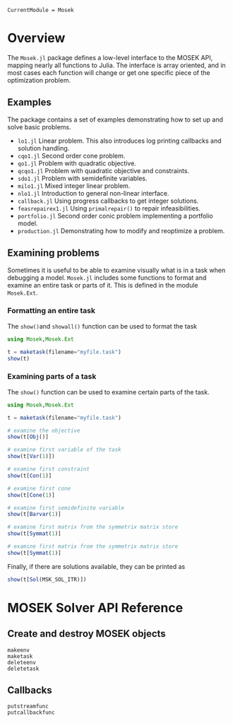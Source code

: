 ```@meta
CurrentModule = Mosek
```

# Overview

The `Mosek.jl` package defines a low-level interface to the MOSEK API,
mapping nearly all functions to Julia. The interface is array
oriented, and in most cases each function will change or get one
specific piece of the optimization problem.

## Examples

The package contains a set of examples demonstrating how to set up and
solve basic problems.

- `lo1.jl` Linear problem. This also introduces log printing callbacks and solution handling.
- `cqo1.jl` Second order cone problem.
- `qo1.jl` Problem with quadratic objective.
- `qcqo1.jl` Problem with quadratic objective and constraints.
- `sdo1.jl` Problem with semidefinite variables.
- `milo1.jl` Mixed integer linear problem.
- `nlo1.jl` Introduction to general non-linear interface.
- `callback.jl` Using progress callbacks to get integer solutions.
- `feasrepairex1.jl` Using `primalrepair()` to repair infeasibilities.
- `portfolio.jl` Second order conic problem implementing a portfolio model.
- `production.jl` Demonstrating how to modify and reoptimize a problem.

## Examining problems

Sometimes it is useful to be able to examine visually what is in a
task when debugging a model. `Mosek.jl` includes some functions to
format and examine an entire task or parts of it. This is defined in
the module `Mosek.Ext`.

### Formatting an entire task

The `show()`and `showall()` function can be used to format the task
```julia
using Mosek,Mosek.Ext

t = maketask(filename="myfile.task")
show(t)
```

### Examining parts of a task

The `show()` function can be used to examine certain parts of the task.

```julia
using Mosek,Mosek.Ext

t = maketask(filename="myfile.task")

# examine the objective
show(t[Obj()]

# examine first variable of the task
show(t[Var(1)])

# examine first constraint
show(t[Con(1)]

# examine first cone
show(t[Cone(1)]

# examine first semidefinite variable
show(t[Barvar(1)]

# examine first matrix from the symmetrix matrix store
show(t[Symmat(1)]

# examine first matrix from the symmetrix matrix store
show(t[Symmat(1)]
```

Finally, if there are solutions available, they can be printed as

```julia
show(t[Sol(MSK_SOL_ITR)])
```

# MOSEK Solver API Reference

## Create and destroy MOSEK objects 
```@docs
makeenv
maketask
deleteenv
deletetask
```
## Callbacks
```@docs
putstreamfunc
putcallbackfunc
```
